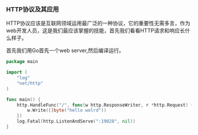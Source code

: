 ### HTTP协议及其应用

HTTP协议应该是互联网领域运用最广泛的一种协议，它的重要性无需多言，作为web开发人员，这是我们最应该掌握的技能，首先我们看看HTTP请求和响应长什么样子。

首先我们用Go首先一个web server,然后编译运行。

```go
package main

import (
    "log"
    "net/http"
)

func main() {
    http.HandleFunc("/", func(w http.ResponseWriter, r *http.Request) {
        w.Write([]byte("hello wolrd"))
    })
    log.Fatal(http.ListenAndServe(":19028", nil))
}
```



